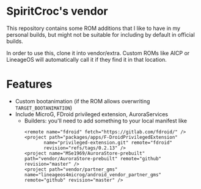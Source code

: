 # SpiritCroc's vendor

This repository contains some ROM additions that I like to have in my personal builds,
but might not be suitable for including by default in official builds.

In order to use this, clone it into vendor/extra.
Custom ROMs like AICP or LineageOS will automatically call it if they find it in that location.

# Features

- Custom bootanimation (if the ROM allows overwriting `TARGET_BOOTANIMATION`)
- Include MicroG, FDroid privileged extension, AuroraServices
    - Builders: you'll need to add something to your local manifest like
        ```
        <remote name="fdroid" fetch="https://gitlab.com/fdroid/" />
        <project path="packages/apps/F-DroidPrivilegedExtension"
               name="privileged-extension.git" remote="fdroid"
               revision="refs/tags/0.2.13" />
        <project name="MSe1969/AuroraStore-prebuilt" path="vendor/AuroraStore-prebuilt" remote="github" revision="master" />
        <project path="vendor/partner_gms" name="lineageos4microg/android_vendor_partner_gms" remote="github" revision="master" />
        ```
